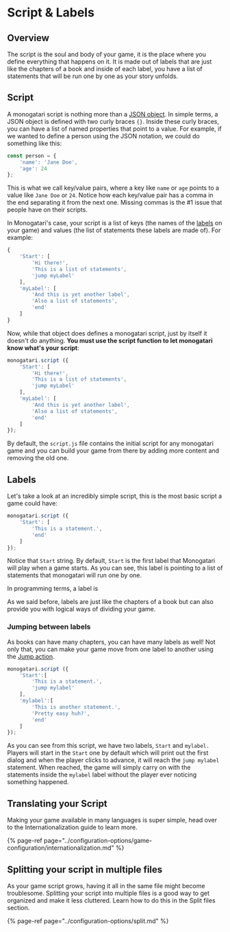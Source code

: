 # Script & Labels

## Overview

The script is the soul and body of your game, it is the place where you define everything that happens on it. It is made out of labels that are just like the chapters of a book and inside of each label, you have a list of statements that will be run one by one as your story unfolds.

## Script

A monogatari script is nothing more than a [JSON object](https://developer.mozilla.org/en-US/docs/Learn/JavaScript/Objects/JSON). In simple terms, a JSON object is defined with two curly braces `{}`. Inside these curly braces, you can have a list of named properties that point to a value. For example, if we wanted to define a person using the JSON notation, we could do something like this:

```javascript
const person = {
    'name': 'Jane Doe',
    'age': 24
};
```

This is what we call key/value pairs, where a key like `name` or `age` points to a value like `Jane Doe` or `24`. Notice how each key/value pair has a comma in the end separating it from the next one. Missing commas is the \#1 issue that people have on their scripts.

In Monogatari's case, your script is a list of keys \(the names of the [labels](script-and-labels.md#labels) on your game\) and values \(the list of statements these labels are made of\). For example:

```javascript
{
    'Start': [
        'Hi there!',
        'This is a list of statements',
        'jump myLabel'
    ],
    'myLabel': [
        'And this is yet another label',
        'Also a list of statements',
        'end'
    ]
}
```

Now, while that object does defines a monogatari script, just by itself it doesn't do anything. **You must use the script function to let monogatari know what's your script**:

```javascript
monogatari.script ({
    'Start': [
        'Hi there!',
        'This is a list of statements',
        'jump myLabel'
    ],
    'myLabel': [
        'And this is yet another label',
        'Also a list of statements',
        'end'
    ]
});
```

By default, the `script.js` file contains the initial script for any monogatari game and you can build your game from there by adding more content and removing the old one.

## Labels

Let's take a look at an incredibly simple script, this is the most basic script a game could have:

```javascript
monogatari.script ({
    'Start': [
        'This is a statement.',
        'end'
    ]
});
```

Notice that `Start` string. By default, `Start` is the first label that Monogatari will play when a game starts. As you can see, this label is pointing to a list of statements that monogatari will run one by one.

In programming terms, a label is 

As we said before, labels are just like the chapters of a book but can also provide you with logical ways of dividing your game. 

### Jumping between labels

As books can have many chapters, you can have many labels as well! Not only that, you can make your game move from one label to another using the [Jump action](../script-actions/jump.md).

```javascript
monogatari.script ({
    'Start':[
        'This is a statement.',
        'jump mylabel'
    ],
    'mylabel':[
        'This is another statement.',
        'Pretty easy huh?',
        'end'
    ]
});
```

As you can see from this script, we have two labels, `Start` and `mylabel.` Players will start in the `Start` one by default which will print out the first dialog and when the player clicks to advance, it will reach the `jump mylabel` statement. When reached, the game will simply carry on  with the statements inside the `mylabel` label without the player ever noticing something happened.

## Translating your  Script

Making your game available in many languages is super simple, head over to the Internationalization guide to learn more.

{% page-ref page="../configuration-options/game-configuration/internationalization.md" %}

## Splitting your script in multiple files

As your game script grows, having it all in the same file might become troublesome. Splitting your script into multiple files is a good way to get organized and make it less cluttered. Learn how to do this in the Split files section.

{% page-ref page="../configuration-options/split.md" %}



